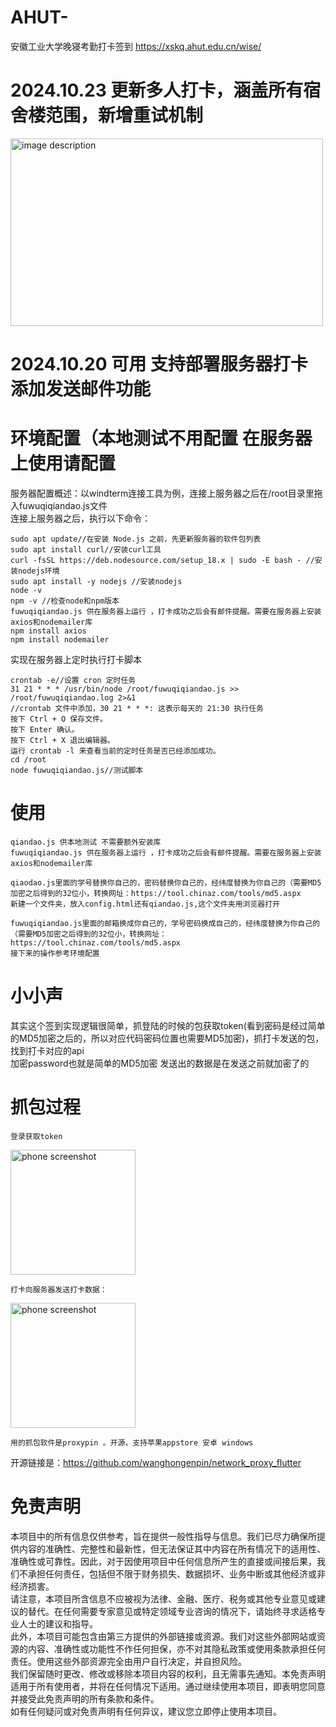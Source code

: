 # AHUT-
安徽工业大学晚寝考勤打卡签到 https://xskq.ahut.edu.cn/wise/
# 2024.10.23 更新多人打卡，涵盖所有宿舍楼范围，新增重试机制
<img src="https://github.com/user-attachments/assets/12af871e-a12a-4c71-84ea-180aa2d2f1d3" alt="image description" width="500" height="300" />


# 2024.10.20 可用 支持部署服务器打卡 添加发送邮件功能
# 环境配置（本地测试不用配置 在服务器上使用请配置
服务器配置概述：以windterm连接工具为例，连接上服务器之后在/root目录里拖入fuwuqiqiandao.js文件  
连接上服务器之后，执行以下命令：
```
sudo apt update//在安装 Node.js 之前，先更新服务器的软件包列表  
sudo apt install curl//安装curl工具  
curl -fsSL https://deb.nodesource.com/setup_18.x | sudo -E bash - //安装nodejs环境  
sudo apt install -y nodejs //安装nodejs  
node -v  
npm -v //检查node和npm版本  
fuwuqiqiandao.js 供在服务器上运行 ，打卡成功之后会有邮件提醒。需要在服务器上安装axios和nodemailer库  
npm install axios  
npm install nodemailer
```
实现在服务器上定时执行打卡脚本  
```
crontab -e//设置 cron 定时任务   
31 21 * * * /usr/bin/node /root/fuwuqiqiandao.js >> /root/fuwuqiqiandao.log 2>&1   
//crontab 文件中添加，30 21 * * *: 这表示每天的 21:30 执行任务  
按下 Ctrl + O 保存文件。  
按下 Enter 确认。  
按下 Ctrl + X 退出编辑器。  
运行 crontab -l 来查看当前的定时任务是否已经添加成功。  
cd /root  
node fuwuqiqiandao.js//测试脚本
```

# 使用
```
qiandao.js 供本地测试 不需要额外安装库  
fuwuqiqiandao.js 供在服务器上运行 ，打卡成功之后会有邮件提醒。需要在服务器上安装axios和nodemailer库
```
```
qiaodao.js里面的学号替换你自己的，密码替换你自己的，经纬度替换为你自己的（需要MD5加密之后得到的32位小，转换网址：https://tool.chinaz.com/tools/md5.aspx  
新建一个文件夹，放入config.html还有qiandao.js,这个文件夹用浏览器打开
```
```
fuwuqiqiandao.js里面的邮箱换成你自己的，学号密码换成自己的，经纬度替换为你自己的（需要MD5加密之后得到的32位小，转换网址：https://tool.chinaz.com/tools/md5.aspx  
接下来的操作参考环境配置
```
# 小小声
其实这个签到实现逻辑很简单，抓登陆的时候的包获取token(看到密码是经过简单的MD5加密之后的，所以对应代码密码位置也需要MD5加密)，抓打卡发送的包，找到打卡对应的api  
加密password也就是简单的MD5加密 发送出的数据是在发送之前就加密了的   
# 抓包过程
```
登录获取token
```
<img src="https://github.com/user-attachments/assets/1e3149ea-ec76-4088-b319-6d49ab4de9fd" alt="phone screenshot" width="200" />

```
打卡向服务器发送打卡数据：
```
<img src="https://github.com/user-attachments/assets/e8a133f4-156d-44de-b34d-97946a2963b1" alt="phone screenshot" width="200" />

```
用的抓包软件是proxypin 。开源，支持苹果appstore 安卓 windows
``` 
开源链接是：https://github.com/wanghongenpin/network_proxy_flutter
# 免责声明

本项目中的所有信息仅供参考，旨在提供一般性指导与信息。我们已尽力确保所提供内容的准确性、完整性和最新性，但无法保证其中内容在所有情况下的适用性、准确性或可靠性。因此，对于因使用项目中任何信息所产生的直接或间接后果，我们不承担任何责任，包括但不限于财务损失、数据损坏、业务中断或其他经济或非经济损害。  
请注意，本项目所含信息不应被视为法律、金融、医疗、税务或其他专业意见或建议的替代。在任何需要专家意见或特定领域专业咨询的情况下，请始终寻求适格专业人士的建议和指导。  
此外，本项目可能包含由第三方提供的外部链接或资源。我们对这些外部网站或资源的内容、准确性或功能性不作任何担保，亦不对其隐私政策或使用条款承担任何责任。使用这些外部资源完全由用户自行决定，并自担风险。  
我们保留随时更改、修改或移除本项目内容的权利，且无需事先通知。本免责声明适用于所有使用者，并将在任何情况下适用。通过继续使用本项目，即表明您同意并接受此免责声明的所有条款和条件。  
如有任何疑问或对免责声明有任何异议，建议您立即停止使用本项目。  






